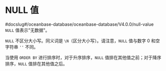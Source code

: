 NULL 值 
===========================
#docslug#/oceanbase-database/oceanbase-database/V4.0.0/null-value
`NULL` 值表示"无数据"。

`NULL` 不区分大小写。同义词是 `\N`（区分大小写）。请注意，`NULL` 值与数字 0 和空字符串 `''` 不同。

当使用 `ORDER BY` 进行排序时，对于升序排序，`NULL` 值排在其他值之前；对于降序排序，`NULL` 值排在其他值之后。

